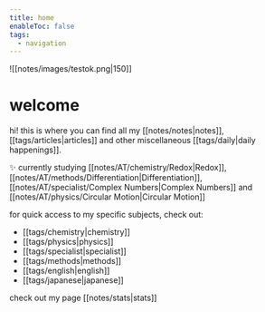 ```yaml
---
title: home
enableToc: false
tags:
  - navigation
---
```

![[notes/images/testok.png|150]]

# welcome
hi! this is where you can find all my [[notes/notes|notes]], [[tags/articles|articles]] and other miscellaneous [[tags/daily|daily happenings]].

✨ currently studying [[notes/AT/chemistry/Redox|Redox]], [[notes/AT/methods/Differentiation|Differentiation]], [[notes/AT/specialist/Complex Numbers|Complex Numbers]] and [[notes/AT/physics/Circular Motion|Circular Motion]]

for quick access to my specific subjects, check out:
- [[tags/chemistry|chemistry]]
- [[tags/physics|physics]]
- [[tags/specialist|specialist]]
- [[tags/methods|methods]]
- [[tags/english|english]]
- [[tags/japanese|japanese]]

check out my page [[notes/stats|stats]]